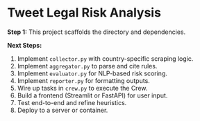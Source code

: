 # Tweet Legal Risk Analysis

**Step 1:** This project scaffolds the directory and dependencies.

**Next Steps:**
1. Implement `collector.py` with country-specific scraping logic.
2. Implement `aggregator.py` to parse and cite rules.
3. Implement `evaluator.py` for NLP-based risk scoring.
4. Implement `reporter.py` for formatting outputs.
5. Wire up tasks in `crew.py` to execute the Crew.
6. Build a frontend (Streamlit or FastAPI) for user input.
7. Test end-to-end and refine heuristics.
8. Deploy to a server or container.

